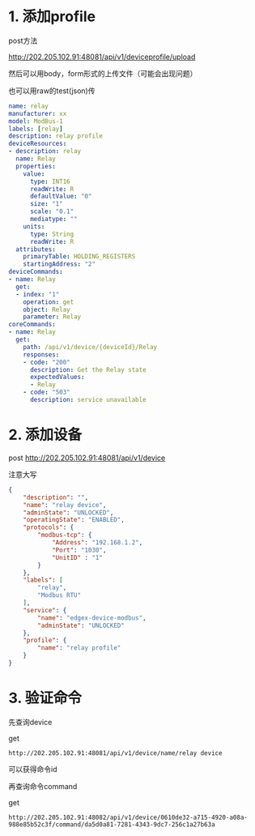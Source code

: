 # 1. 添加profile

post方法

http://202.205.102.91:48081/api/v1/deviceprofile/upload

然后可以用body，form形式的上传文件（可能会出现问题）

也可以用raw的test(json)传



```yml
name: relay
manufacturer: xx
model: ModBus-1
labels: [relay]
description: relay profile
deviceResources: 
- description: relay
  name: Relay
  properties:
    value:
      type: INT16
      readWrite: R
      defaultValue: "0"
      size: "1"
      scale: "0.1"
      mediatype: ""
    units:
      type: String
      readWrite: R
  attributes:
    primaryTable: HOLDING_REGISTERS
    startingAddress: "2"
deviceCommands:
- name: Relay
  get:
  - index: "1"
    operation: get
    object: Relay
    parameter: Relay
coreCommands:
- name: Relay
  get:
    path: /api/v1/device/{deviceId}/Relay
    responses:
    - code: "200"
      description: Get the Relay state
      expectedValues:
      - Relay
    - code: "503"
      description: service unavailable 
```

# 2. 添加设备

post http://202.205.102.91:48081/api/v1/device

注意大写

```json
{
    "description": "",
    "name": "relay device",
    "adminState": "UNLOCKED",
    "operatingState": "ENABLED",
    "protocols": {
        "modbus-tcp": {
            "Address": "192.168.1.2",
            "Port": "1030",
            "UnitID" : "1"
        }
    },
    "labels": [
        "relay",
        "Modbus RTU"
    ],	
    "service": {
        "name": "edgex-device-modbus",
        "adminState": "UNLOCKED"
    },
    "profile": {
        "name": "relay profile"
    }
}
```

# 3. 验证命令

先查询device

get  

```
http://202.205.102.91:48081/api/v1/device/name/relay device
```

可以获得命令id

再查询命令command

get  

```
http://202.205.102.91:48082/api/v1/device/0610de32-a715-4920-a08a-988e85b52c3f/command/da5d0a81-7281-4343-9dc7-256c1a27b63a
```

